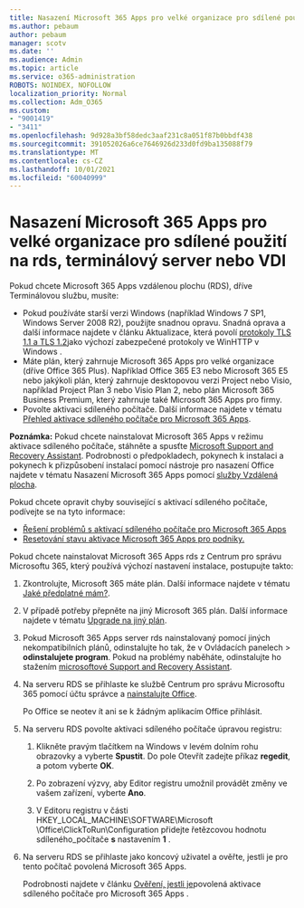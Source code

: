 ```yaml
---
title: Nasazení Microsoft 365 Apps pro velké organizace pro sdílené použití na rds, terminálový server nebo VDI
ms.author: pebaum
author: pebaum
manager: scotv
ms.date: ''
ms.audience: Admin
ms.topic: article
ms.service: o365-administration
ROBOTS: NOINDEX, NOFOLLOW
localization_priority: Normal
ms.collection: Adm_O365
ms.custom:
- "9001419"
- "3411"
ms.openlocfilehash: 9d928a3bf58dedc3aaf231c8a051f87b0bbdf438
ms.sourcegitcommit: 391052026a6ce7646926d233d0fd9ba135088f79
ms.translationtype: MT
ms.contentlocale: cs-CZ
ms.lasthandoff: 10/01/2021
ms.locfileid: "60040999"
---
```

# <a name="deploying-microsoft-365-apps-for-enterprise-for-shared-use-on-rds-terminal-server-or-vdi"></a>Nasazení Microsoft 365 Apps pro velké organizace pro sdílené použití na rds, terminálový server nebo VDI

Pokud chcete Microsoft 365 Apps vzdálenou plochu (RDS), dříve Terminálovou službu, musíte:

- Pokud používáte starší verzi Windows (například Windows 7 SP1, Windows Server 2008 R2), použijte snadnou opravu. Snadná oprava a další informace najdete v článku Aktualizace, která povolí [protokoly TLS 1.1 a TLS 1.2](https://support.microsoft.com/en-us/topic/update-to-enable-tls-1-1-and-tls-1-2-as-default-secure-protocols-in-winhttp-in-windows-c4bd73d2-31d7-761e-0178-11268bb10392#bkmk_easy)jako výchozí zabezpečené protokoly ve WinHTTP v Windows . 
- Máte plán, který zahrnuje Microsoft 365 Apps pro velké organizace (dříve Office 365 Plus). Například Office 365 E3 nebo Microsoft 365 E5 nebo jakýkoli plán, který zahrnuje desktopovou verzi Project nebo Visio, například Project Plan 3 nebo Visio Plan 2, nebo plán Microsoft 365 Business Premium, který zahrnuje také Microsoft 365 Apps pro firmy.
- Povolte aktivaci sdíleného počítače. Další informace najdete v tématu [Přehled aktivace sdíleného počítače pro Microsoft 365 Apps](https://docs.microsoft.com/deployoffice/overview-shared-computer-activation).

**Poznámka:** Pokud chcete nainstalovat Microsoft 365 Apps v režimu aktivace sdíleného počítače, stáhněte a spusťte [Microsoft Support and Recovery Assistant](https://docs.microsoft.com/alchemyinsights/deploy-o365-remotely-to-rds). Podrobnosti o předpokladech, pokynech k instalaci a pokynech k přizpůsobení instalací pomocí nástroje pro nasazení Office najdete v tématu Nasazení Microsoft 365 Apps pomocí [služby Vzdálená plocha](https://docs.microsoft.com/deployoffice/deploy-microsoft-365-apps-remote-desktop-services).

Pokud chcete opravit chyby související s aktivací sdíleného počítače, podívejte se na tyto informace:

- [Řešení problémů s aktivací sdíleného počítače pro Microsoft 365 Apps](https://docs.microsoft.com/deployoffice/troubleshoot-shared-computer-activation)
- [Resetování stavu aktivace Microsoft 365 Apps pro podniky.](https://docs.microsoft.com/office/troubleshoot/activation/reset-office-365-proplus-activation-state)

Pokud chcete nainstalovat Microsoft 365 Apps rds z Centrum pro správu Microsoftu 365, který používá výchozí nastavení instalace, postupujte takto:

1. Zkontrolujte, Microsoft 365 máte plán. Další informace najdete v tématu [Jaké předplatné mám?](https://docs.microsoft.com/microsoft-365/admin/admin-overview/what-subscription-do-i-have).

1. V případě potřeby přepněte na jiný Microsoft 365 plán. Další informace najdete v tématu [Upgrade na jiný plán](https://docs.microsoft.com/microsoft-365/commerce/subscriptions/upgrade-to-different-plan).

1. Pokud Microsoft 365 Apps server rds nainstalovaný pomocí jiných nekompatibilních plánů, odinstalujte ho tak, že v Ovládacích panelech   >  **odinstalujete program**. Pokud na problémy naběháte, odinstalujte ho stažením [microsoftové Support and Recovery Assistant](https://aka.ms/SARA-OfficeUninstall-Alchemy).

1. Na serveru RDS se přihlaste ke službě Centrum pro správu Microsoftu 365 pomocí účtu správce a [nainstalujte Office](https://portal.office.com/OLS/MySoftware.aspx).

   Po Office se neotev ít ani se k žádným aplikacím Office přihlásit.

1. Na serveru RDS povolte aktivaci sdíleného počítače úpravou registru:

   1. Klikněte pravým tlačítkem na Windows v levém dolním rohu obrazovky a vyberte **Spustit**. Do pole Otevřít zadejte příkaz **regedit**, a potom vyberte **OK**.

   1. Po zobrazení výzvy, aby Editor registru umožnil provádět změny ve vašem zařízení, vyberte **Ano**.

   1. V Editoru registru v části HKEY_LOCAL_MACHINE\SOFTWARE\Microsoft \Office\ClickToRun\Configuration přidejte řetězcovou hodnotu sdíleného_počítače **s** nastavením **1** .

1. Na serveru RDS se přihlaste jako koncový uživatel a ověřte, jestli je pro tento počítač povolená Microsoft 365 Apps. 

   Podrobnosti najdete v článku [Ověření, jestli je](https://docs.microsoft.com/deployoffice/troubleshoot-shared-computer-activation#verify-that-shared-computer-activation-is-enabled-for-microsoft-365-apps)povolená aktivace sdíleného počítače pro Microsoft 365 Apps .